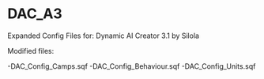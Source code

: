 DAC_A3
======


Expanded Config Files for:
Dynamic AI Creator 3.1 by Silola

Modified files:

-DAC_Config_Camps.sqf
-DAC_Config_Behaviour.sqf
-DAC_Config_Units.sqf


